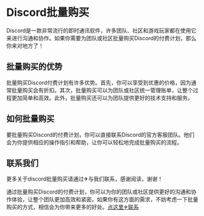 # Discord批量购买

Discord是一款非常流行的即时通讯软件，许多团队、社区和游戏玩家都在使用它来进行沟通和协作。如果你需要为团队或社区批量购买Discord的付费计划，那么你来对地方了！

## 批量购买的优势

批量购买Discord付费计划有许多优势。首先，你可以享受到优惠的价格，因为通常批量购买会有折扣。其次，批量购买可以为团队或社区统一管理账单，让整个过程更加简单和高效。此外，批量购买还可以为团队提供更好的技术支持和服务。

## 如何批量购买

要批量购买Discord的付费计划，你可以直接联系Discord的官方客服团队。他们会为你提供相应的操作指引和帮助，让你可以轻松地完成批量购买的流程。

## 联系我们

更多关于discord批量购买请通过✈与我们联系，感谢阅读，谢谢！

通过批量购买Discord的付费计划，你可以为你的团队或社区提供更好的沟通和协作体验，让整个团队更加高效和紧密。如果你有这方面的需求，不妨考虑一下批量购买的方式，相信会为你带来更多的好处。[点这里✈联系](https://add.k02.cc)